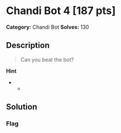 # Chandi Bot 4 [187 pts]

**Category:** Chandi Bot
**Solves:** 130

## Description
>Can you beat the bot?

**Hint**
* -

## Solution

### Flag

